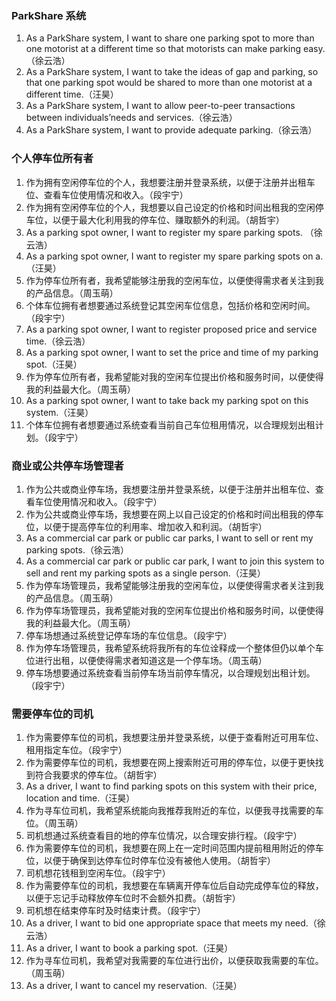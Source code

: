 ### ParkShare 系统

1. As a ParkShare system, I want to share one parking spot to more than one motorist at a different time so that motorists can make parking easy.（徐云浩）
2. As a ParkShare system, I want to take the ideas of gap and parking, so that one parking spot would be shared to more than one motorist at a different time.（汪昊）
3. As a ParkShare system, I want to allow peer-to-peer transactions between individuals’needs and services.（徐云浩）
4. As a ParkShare system, I want to provide adequate parking.（徐云浩）

### 个人停车位所有者

1. 作为拥有空闲停车位的个人，我想要注册并登录系统，以便于注册并出租车位、查看车位使用情况和收入。（段宇宁）
2. 作为拥有空闲停车位的个人，我想要以自己设定的价格和时间出租我的空闲停车位，以便于最大化利用我的停车位、赚取额外的利润。（胡哲宇）
3. As a parking spot owner, I want to register my spare parking spots. （徐云浩）
4. As a parking spot owner, I want to register my spare parking spots on a.（汪昊）
5. 作为停车位所有者，我希望能够注册我的空闲车位，以便使得需求者关注到我的产品信息。（周玉萌）
6. 个体车位拥有者想要通过系统登记其空闲车位信息，包括价格和空闲时间。（段宇宁）
7. As a parking spot owner, I want to register proposed price and service time.（徐云浩）
8. As a parking spot owner, I want to set the price and time of my parking spot.（汪昊）
9. 作为停车位所有者，我希望能对我的空闲车位提出价格和服务时间，以便使得我的利益最大化。（周玉萌）
10. As a parking spot owner, I want to take back my parking spot on this system.（汪昊）
11. 个体车位拥有者想要通过系统查看当前自己车位租用情况，以合理规划出租计划。（段宇宁）

### 商业或公共停车场管理者

1. 作为公共或商业停车场，我想要注册并登录系统，以便于注册并出租车位、查看车位使用情况和收入。（段宇宁）
2. 作为公共或商业停车场，我想要在网上以自己设定的价格和时间出租我的停车位，以便于提高停车位的利用率、增加收入和利润。（胡哲宇）
3. As a commercial car park or public car parks, I want to sell or rent my parking spots.（徐云浩）
4. As a commercial car park or public car park, I want to join this system to sell and rent my parking spots as a single person.（汪昊）
5. 作为停车场管理员，我希望能够注册我的空闲车位，以便使得需求者关注到我的产品信息。（周玉萌）
6. 作为停车场管理员，我希望能对我的空闲车位提出价格和服务时间，以便使得我的利益最大化。（周玉萌）
7. 停车场想通过系统登记停车场的车位信息。（段宇宁）
8. 作为停车场管理员，我希望系统将我所有的车位诠释成一个整体但仍以单个车位进行出租，以便使得需求者知道这是一个停车场。（周玉萌）
9. 停车场想要通过系统查看当前停车场当前停车情况，以合理规划出租计划。（段宇宁）

### 需要停车位的司机

1. 作为需要停车位的司机，我想要注册并登录系统，以便于查看附近可用车位、租用指定车位。（段宇宁）
2. 作为需要停车位的司机，我想要在网上搜索附近可用的停车位，以便于更快找到符合我要求的停车位。（胡哲宇）
3. As a driver, I want to find parking spots on this system with their price, location and time.（汪昊）
4. 作为寻车位司机，我希望系统能向我推荐我附近的车位，以便我寻找需要的车位。（周玉萌）
5. 司机想通过系统查看目的地的停车位情况，以合理安排行程。（段宇宁）
6. 作为需要停车位的司机，我想要在网上在一定时间范围内提前租用附近的停车位，以便于确保到达停车位时停车位没有被他人使用。（胡哲宇）
7. 司机想花钱租到空闲车位。（段宇宁）
8. 作为需要停车位的司机，我想要在车辆离开停车位后自动完成停车位的释放，以便于忘记手动释放停车位时不会额外扣费。（胡哲宇）
9. 司机想在结束停车时及时结束计费。（段宇宁）
10. As a driver, I want to bid one appropriate space that meets my need.（徐云浩）
11. As a driver, I want to book a parking spot.（汪昊）
12. 作为寻车位司机，我希望对我需要的车位进行出价，以便获取我需要的车位。（周玉萌）
13. As a driver, I want to cancel my reservation.（汪昊）

